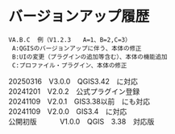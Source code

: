 # バージョンアップ履歴 
    VA.B.C  例（V1.2.3　　A=1、B=2,C=3）  
     A:QGISのバージョンアップに伴う、本体の修正  
     B:UIの変更（プラグインの追加等含む）、本体の機能追加  
     C:プロファイル・プラグイン、本体の修正  
     
20250316　V3.0.0　QGIS3.42　に対応  
20241201　V2.0.2　公式プラグイン登録  
20241109　V2.0.1　GIS3.38以前　にも対応  
20241109　V2.0.0　GIS3.4　に対応  
公開初版　　　 V1.0.0　QGIS　3.38　対応版
